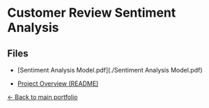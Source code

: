 # Customer Review Sentiment Analysis

## Files
- [Sentiment Analysis Model.pdf](./Sentiment Analysis Model.pdf)

- [Project Overview (README)](./README.md)

[← Back to main portfolio](../index.md)
